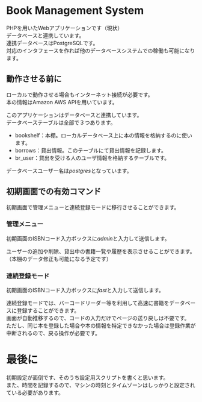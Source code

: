# Book Management System

PHPを用いたWebアプリケーションです（現状）<br />
データベースと連携しています。<br />
連携データベースはPostgreSQLです。<br />
対応のインタフェースを作れば他のデータベースシステムでの稼働も可能になります。<br />

## 動作させる前に
ローカルで動作させる場合もインターネット接続が必要です。<br />
本の情報はAmazon AWS APIを用いています。<br />

このアプリケーションはデータベースと連携しています。<br />
データベーステーブルは全部で３つあります。<br />
* bookshelf：本棚。ローカルデータベース上に本の情報を格納するのに使います。<br />
* borrows：貸出情報。このテーブルにて貸出情報を記録します。<br />
* br_user：貸出を受ける人のユーザ情報を格納するテーブルです。<br />

データベースユーザー名は*postgres*となっています。<br />

## 初期画面での有効コマンド
初期画面で管理メニューと連続登録モードに移行させることができます。<br />
### 管理メニュー
初期画面のISBNコード入力ボックスに*admin*と入力して送信します。<br />

ユーザーの追加や削除、貸出中の書籍一覧や履歴を表示させることができます。<br />
（本棚のデータ修正も可能になる予定です）<br />

### 連続登録モード
初期画面のISBNコード入力ボックスに*fast*と入力して送信します。<br />

連続登録モードでは、バーコードリーダー等を利用して高速に書籍をデータベースに登録することができます。<br />
画面が自動推移するので、コードの入力だけでページの送り戻しは不要です。<br />
ただし、同じ本を登録した場合や本の情報を特定できなかった場合は登録作業が中断されるので、戻る操作が必要です。<br />

# 最後に
初期設定が面倒です、そのうち設定用スクリプトを書くと思います。<br />
また、時間を記録するので、マシンの時刻とタイムゾーンはしっかりと設定されている必要があります。<br />
